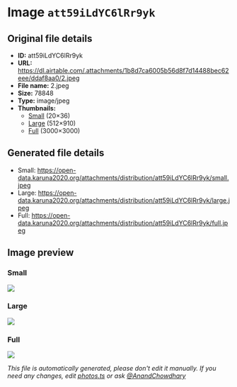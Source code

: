 # Image `att59iLdYC6lRr9yk`

## Original file details

- **ID:** att59iLdYC6lRr9yk
- **URL:** https://dl.airtable.com/.attachments/1b8d7ca6005b56d8f7d14488bec62eee/ddaf8aa0/2.jpeg
- **File name:** 2.jpeg
- **Size:** 78848
- **Type:** image/jpeg
- **Thumbnails:**
  - [Small](https://dl.airtable.com/.attachmentThumbnails/8230169b1bdba3be5073be4a485c7fb4/f9dbf583) (20×36)
  - [Large](https://dl.airtable.com/.attachmentThumbnails/ff26716a21e0a9e04db97782469e5ba3/ed220b88) (512×910)
  - [Full](https://dl.airtable.com/.attachmentThumbnails/4e1510623446a9bc481cc5e3ccdcfda7/7e895cfa) (3000×3000)

## Generated file details

- Small: https://open-data.karuna2020.org/attachments/distribution/att59iLdYC6lRr9yk/small.jpeg
- Large: https://open-data.karuna2020.org/attachments/distribution/att59iLdYC6lRr9yk/large.jpeg
- Full: https://open-data.karuna2020.org/attachments/distribution/att59iLdYC6lRr9yk/full.jpeg

## Image preview

### Small

![](https://open-data.karuna2020.org/attachments/distribution/att59iLdYC6lRr9yk/small.jpeg)

### Large

![](https://open-data.karuna2020.org/attachments/distribution/att59iLdYC6lRr9yk/large.jpeg)

### Full

![](https://open-data.karuna2020.org/attachments/distribution/att59iLdYC6lRr9yk/full.jpeg)

_This file is automatically generated, please don't edit it manually. If you need any changes, edit [photos.ts](/photos.ts) or ask [@AnandChowdhary](https://github.com/AnandChowdhary)_

